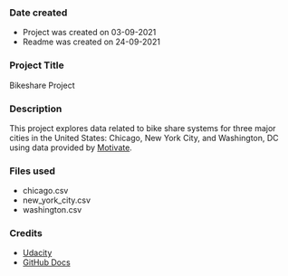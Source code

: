### Date created

* Project was created on 03-09-2021 
* Readme was created on 24-09-2021

### Project Title

Bikeshare Project

### Description

This project explores data related to bike share systems for three major cities in the United States: Chicago, New York City, and Washington, DC using data provided by [Motivate](https://www.motivateco.com/).

### Files used

* chicago.csv
* new_york_city.csv
* washington.csv


### Credits

* [Udacity](https://www.udacity.com/)
* [GitHub Docs](https://docs.github.com/en/github/writing-on-github/getting-started-with-writing-and-formatting-on-github/basic-writing-and-formatting-syntax)



